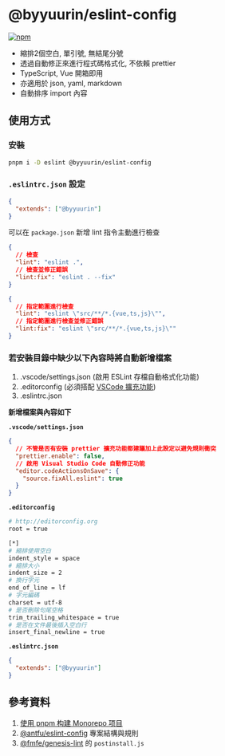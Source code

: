 # @byyuurin/eslint-config

[![npm](https://img.shields.io/npm/v/@byyuurin/eslint-config?color=a1b858&label=)](https://npmjs.com/package/@byyuurin/eslint-config)

- 縮排2個空白, 單引號, 無結尾分號
- 透過自動修正來進行程式碼格式化, 不依賴 prettier
- TypeScript, Vue 開箱即用
- 亦適用於 json, yaml, markdown
- 自動排序 import 內容

## 使用方式

### 安裝

```bash
pnpm i -D eslint @byyuurin/eslint-config
```

### `.eslintrc.json` 設定

```json
{
  "extends": ["@byyuurin"]
}
```

可以在 `package.json` 新增 lint 指令主動進行檢查

```json
{
  // 檢查
  "lint": "eslint .",
  // 檢查並修正錯誤
  "lint:fix": "eslint . --fix"
}
```

```json
{
  // 指定範圍進行檢查
  "lint": "eslint \"src/**/*.{vue,ts,js}\"",
  // 指定範圍進行檢查並修正錯誤
  "lint:fix": "eslint \"src/**/*.{vue,ts,js}\""
}
```

### 若安裝目錄中缺少以下內容時將自動新增檔案

1. .vscode/settings.json (啟用 ESLint 存檔自動格式化功能)
2. .editorconfig (必須搭配 [VSCode 擴充功能](https://marketplace.visualstudio.com/items?itemName=EditorConfig.EditorConfig))
3. .eslintrc.json

**新增檔案與內容如下**

**`.vscode/settings.json`**
```json
{
  // 不管是否有安裝 prettier 擴充功能都建議加上此設定以避免規則衝突
  "prettier.enable": false,
  // 啟用 Visual Studio Code 自動修正功能
  "editor.codeActionsOnSave": {
    "source.fixAll.eslint": true
  }
}
```

**`.editorconfig`**
```bash
# http://editorconfig.org
root = true

[*]
# 縮排使用空白
indent_style = space
# 縮排大小
indent_size = 2
# 換行字元
end_of_line = lf
# 字元編碼
charset = utf-8
# 是否刪除句尾空格
trim_trailing_whitespace = true
# 是否在文件最後插入空白行
insert_final_newline = true
```

**`.eslintrc.json`**
```json
{
  "extends": ["@byyuurin"]
}
```

## 參考資料

1. [使用 pnpm 构建 Monorepo 项目](https://zhuanlan.zhihu.com/p/373935751)
2. [@antfu/eslint-config](https://github.com/antfu/eslint-config) 專案結構與規則
3. [@fmfe/genesis-lint](https://github.com/fmfe/genesis/tree/master/packages/genesis-lint) 的 `postinstall.js`
